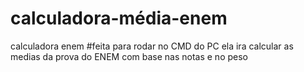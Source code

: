 # calculadora-média-enem
calculadora enem
 #feita para rodar no CMD do PC ela ira calcular as medias da prova do ENEM com base nas notas e no peso
